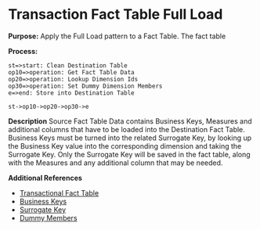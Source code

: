 ﻿# Transaction Fact Table Full Load

**Purpose:**
Apply the Full Load pattern to a Fact Table. The fact table 

**Process:**
```flow
st=>start: Clean Destination Table
op10=>operation: Get Fact Table Data
op20=>operation: Lookup Dimension Ids
op30=>operation: Set Dummy Dimension Members
e=>end: Store into Destination Table

st->op10->op20->op30->e
```

**Description**
Source Fact Table Data contains Business Keys, Measures and additional columns that have to be loaded into the Destination Fact Table. Business Keys must be turned into the related Surrogate Key, by looking up the Business Key value into the corresponding dimension and taking the Surrogate Key. Only the Surrogate Key will be saved in the fact table, along with the Measures and any additional column that may be needed.

**Additional References**
- [Transactional Fact Table](http://todo)
- [Business Keys](http://todo)
- [Surrogate Key](http://todo)
- [Dummy Members](http://todo)

